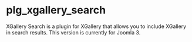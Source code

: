 # plg_xgallery_search
XGallery Search is a plugin for XGallery that allows you to include XGallery in search results. This version is currently for Joomla 3.

